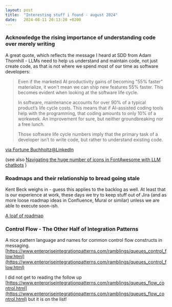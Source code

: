 ```yaml
---
layout: post
title:  "Interesting stuff i found - august 2024"
date:   2024-08-11 20:13:20 +0200
---
```

### Acknowledge the rising importance of understanding code over merely writing
A great quote, which reflects the message I heard at SDD from Adam Thornhill - LLMs need to help us understand and maintain code, not just create code, as that is not where we spend most of our time as software developers:

> Even if the marketed AI productivity gains of becoming "55% faster" materialize, it won't mean we can ship new features 55% faster. This becomes evident when looking at the software life cycle. 
> 
> In software, maintenance accounts for over 90% of a typical product’s life cycle costs. This means that if AI-assisted coding tools help with the programming, that coding amounts to only 10% of a workweek. An improvement for sure, but neither groundbreaking nor a free lunch. 
> 
> Those software life cycle numbers imply that the primary task of a developer isn’t to write code, but rather to understand existing code.

[via Fortune Buchholtz@LinkedIn](https://www.linkedin.com/posts/fortune-buchholtz-40266229_succeed-with-ai-assisted-coding-the-guardrails-activity-7213286816378949632--mQy)

(see also [Navigating the huge number of icons in FontAwesome with LLM chatbots](https://www.linkedin.com/posts/chrissylemaire_genai-claude-openai-activity-7217178595159404544-DTtF) )

### Roadmaps and their relationship to bread going stale
Kent Beck weighs in - guess this applies to the backlog as well. At least that is our experience at work, these days we try to keep stuff out of Jira (and as more loose roadmap ideas in Confluence, Mural or similar) unless we are able to execute soon-ish.

[A loaf of roadmap](https://tidyfirst.substack.com/p/a-loaf-of-roadmap)

### Control Flow - The Other Half of Integration Patterns
A nice pattern language and names for common control flow constructs in messaging.
[https://www.enterpriseintegrationpatterns.com/ramblings/queues_control_flow.html](https://www.enterpriseintegrationpatterns.com/ramblings/queues_control_flow.html)

I did not get to reading the follow up [https://www.enterpriseintegrationpatterns.com/ramblings/queues_flow_control.html](https://www.enterpriseintegrationpatterns.com/ramblings/queues_flow_control.html) but it is on the list!
